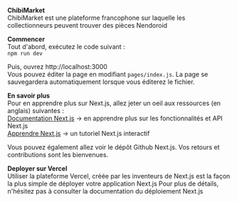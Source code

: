 **ChibiMarket** <br>
ChibiMarket est une plateforme francophone sur laquelle les collectionneurs peuvent trouver des pièces Nendoroid

**Commencer**<br>
Tout d'abord, exécutez le code suivant : <br>
`npm run dev`
<br>

Puis, ouvrez http://localhost:3000 <br>
Vous pouvez éditer la page en modifiant `pages/index.js`. La page se sauvegardera automatiquement lorsque vous éditerez le fichier.<br>

**En savoir plus**<br>
Pour en apprendre plus sur Next.js, allez jeter un oeil aux ressources (en anglais) suivantes :<br>
[Documentation Next.js](https://nextjs.org/docs) → en apprendre plus sur les fonctionnalités et API Next.js <br>
[Apprendre Next.js](https://nextjs.org/learn/basics/create-nextjs-app) → un tutoriel Next.js interactif<br>

Vous pouvez également allez voir le dépôt Github Next.js. Vos retours et contributions sont les bienvenues. <br>

**Deployer sur Vercel**<br>
Utiliser la plateforme Vercel, créée par les inventeurs de Next.js est la façon la plus simple de déployer votre application Next.js
Pour plus de détails, n'hésitez pas à consulter la documentation du déploiement Next.js<br>

